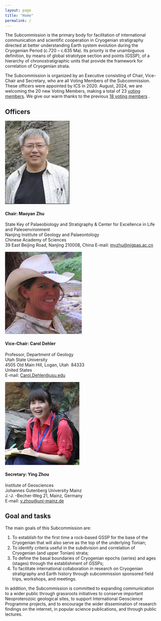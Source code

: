 ```yaml
---
layout: page
title: "Home"
permalink: /
---
```


The Subcommission is the primary body for facilitation of international communication and scientific cooperation in Cryogenian stratigraphy directed at better understanding Earth system evolution during the Cryogenian Period (c.720 – c.635 Ma). Its priority is the unambiguous definition, by means of global stratotype section and points (GSSP), of a hierarchy of chronostratigraphic units that provide the framework for correlation of Cryogenian strata.

The Subcommission is organized by an Executive consisting of Chair, Vice-Chair and Secretary, who are all Voting Members of the Subcommission. These officers were appointed by ICS in 2020.  August, 2024, we are welcoming the 20 new Voting Members, making a total of 23 [voting members](/members). We give our warm thanks to the previous <a href="https://www.cryogenian.org/voting-members.html">18 voting members</a>  . 

## Officers
<div class="person">
    <img src="images/person-zhu.jpg" alt="" />
    <h4>Chair: Maoyan Zhu</h4>
    <p>
        State Key of Palaeobiology and Stratigraphy & Center for Excellence in Life and Paleoenvironment<br />
        Nanjing Institute of Geology and Palaeontology<br />
        Chinese Academy of Sciences<br />
        39 East Beijing Road, Nanjing 210008, China
        E-mail: <a href="mailto:myzhu@nigpas.ac.cn">myzhu@nigpas.ac.cn</a>  
    </p>
</div>

<div class="person">
    <img src="images/person-dehler.jpg" alt="" />
    <h4>Vice-Chair: Carol Dehler</h4>
    <p>
        Professor, Department of Geology<br />
        Utah State University<br />
        4505 Old Main Hill, Logan, Utah  84333<br />
        United States<br />
        E-mail: <a href="mailto:Carol.Dehler@usu.edu">Carol.Dehler@usu.edu</a>  
    </p>
</div>

<div class="person">
    <img src="images/person-zhou2.jpg" alt="" />
    <h4>Secretary: Ying Zhou</h4>
    <p>
        Institute of Geosciences<br />
        Johannes Gutenberg University Mainz <br />
       J.-J. -Becher-Weg 21, Mainz, Germany<br />
        E-mail: <a href="mailto:y.zhou@uni-mainz.de">y.zhou@uni-mainz.de</a>  
    </p>
</div>
<div style="clear:both;"></div>

## Goal and tasks
The main goals of this Subcommission are:
 
1. To establish for the first time a rock-based GSSP for the base of the Cryogenian that will also serve as the top of the underlying Tonian;  
1. To identify criteria useful in the subdivision and correlation of Cryogenian (and upper Tonian) strata;  
1. To define the basal boundaries of Cryogenian epochs (series) and ages (stages) through the establishment of GSSPs;  
1. To facilitate international collaboration in research on Cryogenian stratigraphy and Earth history through subcommission sponsored field trips, workshops, and meetings.  
 
In addition, the Subcommission is committed to expanding communication to a wider public through grassroots initiatives to conserve important Neoproterozoic geological sites, to support International Geoscience Programme projects, and to encourage the wider dissemination of research findings on the internet, in popular science publications, and through public lectures.

